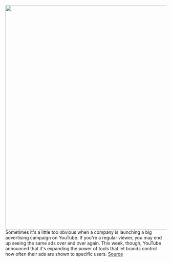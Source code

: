 <img src='https://cdn.vox-cdn.com/thumbor/aIooyYpFO0n76WRciovYTzJqPM0=/0x0:2040x1360/1200x800/filters:focal(857x517:1183x843)/cdn.vox-cdn.com/uploads/chorus_image/image/70886824/acastro_180321_1777_youtube_0002.0.jpg' width='700px' /><br/>
Sometimes it's a little too obvious when a company is launching a big advertising campaign on YouTube. If you're a regular viewer, you may end up seeing the same ads over and over again. This week, though, YouTube announced that it's expanding the power of tools that let brands control how often their ads are shown to specific users.
<a href='https://www.theverge.com/2022/5/19/23129744/youtube-advert-spam-ad-frequency-tool-brand-ctv-apps-mobile-desktop'> Source <a/>